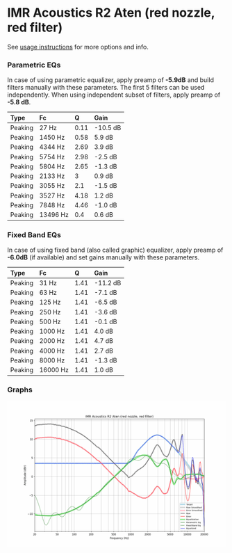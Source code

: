 # IMR Acoustics R2 Aten (red nozzle, red filter)
See [usage instructions](https://github.com/jaakkopasanen/AutoEq#usage) for more options and info.

### Parametric EQs
In case of using parametric equalizer, apply preamp of **-5.9dB** and build filters manually
with these parameters. The first 5 filters can be used independently.
When using independent subset of filters, apply preamp of **-5.8 dB**.

| Type    | Fc       |    Q | Gain     |
|:--------|:---------|:-----|:---------|
| Peaking | 27 Hz    | 0.11 | -10.5 dB |
| Peaking | 1450 Hz  | 0.58 | 5.9 dB   |
| Peaking | 4344 Hz  | 2.69 | 3.9 dB   |
| Peaking | 5754 Hz  | 2.98 | -2.5 dB  |
| Peaking | 5804 Hz  | 2.65 | -1.3 dB  |
| Peaking | 2133 Hz  | 3    | 0.9 dB   |
| Peaking | 3055 Hz  | 2.1  | -1.5 dB  |
| Peaking | 3527 Hz  | 4.18 | 1.2 dB   |
| Peaking | 7848 Hz  | 4.46 | -1.0 dB  |
| Peaking | 13496 Hz | 0.4  | 0.6 dB   |

### Fixed Band EQs
In case of using fixed band (also called graphic) equalizer, apply preamp of **-6.0dB**
(if available) and set gains manually with these parameters.

| Type    | Fc       |    Q | Gain     |
|:--------|:---------|:-----|:---------|
| Peaking | 31 Hz    | 1.41 | -11.2 dB |
| Peaking | 63 Hz    | 1.41 | -7.1 dB  |
| Peaking | 125 Hz   | 1.41 | -6.5 dB  |
| Peaking | 250 Hz   | 1.41 | -3.6 dB  |
| Peaking | 500 Hz   | 1.41 | -0.1 dB  |
| Peaking | 1000 Hz  | 1.41 | 4.0 dB   |
| Peaking | 2000 Hz  | 1.41 | 4.7 dB   |
| Peaking | 4000 Hz  | 1.41 | 2.7 dB   |
| Peaking | 8000 Hz  | 1.41 | -1.3 dB  |
| Peaking | 16000 Hz | 1.41 | 1.0 dB   |

### Graphs
![](./IMR%20Acoustics%20R2%20Aten%20(red%20nozzle,%20red%20filter).png)